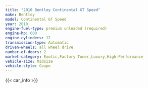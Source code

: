 ```yaml
---
title: "2010 Bentley Continental GT Speed"
make: Bentley
model: Continental GT Speed
year: 2010
engine-fuel-type: premium unleaded (required)
engine-hp: 600
engine-cylinders: 12
transmission-type: Automatic
driven-wheels: all wheel drive
number-of-doors: 2
market-category: Exotic,Factory Tuner,Luxury,High-Performance
vehicle-size: Midsize
vehicle-style: Coupe
---
```


{{< car_info >}}
